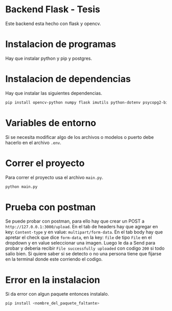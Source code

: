 # Backend Flask - Tesis
Este backend esta hecho con flask y opencv.

# Instalacion de programas
Hay que instalar python y pip y postgres.

# Instalacion de dependencias
Hay que instalar las siguientes dependencias.
```bash
pip install opencv-python numpy flask imutils python-dotenv psycopg2-binary flask-cors
```

# Variables de entorno
Si se necesita modificar algo de los archivos o modelos o puerto debe hacerlo en el archivo `.env`.

# Correr el proyecto
Para correr el proyecto usa el archivo `main.py`.
```bash
python main.py
```

# Prueba con postman
Se puede probar con postman, para ello hay que crear un POST a `http://127.0.0.1:3000/upload`.
En el tab de headers hay que agregar en key: `Content-type` y en value: `multipart/form-data`.
En el tab body hay que apretar el check que dice `form-data`, en la key: `file` de tipo `File` en el dropdown y en value seleccionar una imagen.
Luego le da a Send para probar y deberia recibir `File successfully uploaded` con codigo `200` si todo salio bien.
Si quiere saber si se detecto o no una persona tiene que fijarse en la terminal donde este corriendo el codigo.

# Error en la instalacion
Si da error con algun paquete entonces instalalo.
```bash
pip install <nombre_del_paquete_faltante>
```